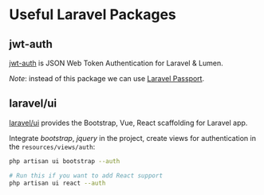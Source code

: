 # Useful Laravel Packages



## jwt-auth

[jwt-auth](https://github.com/tymondesigns/jwt-auth) is JSON Web Token Authentication for Laravel & Lumen.

*Note*: instead of this package we can use [Laravel Passport](https://laravel.com/docs/master/passport).

## laravel/ui

[laravel/ui](https://github.com/laravel/ui) provides the Bootstrap, Vue, React scaffolding for Laravel app.

Integrate *bootstrap*, *jquery* in the project, create views for authentication in the `resources/views/auth`:

```bash
php artisan ui bootstrap --auth

# Run this if you want to add React support
php artisan ui react --auth
```
